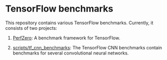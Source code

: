 # TensorFlow benchmarks
This repository contains various TensorFlow benchmarks. Currently, it consists of two projects:


1. [PerfZero](https://github.com/tensorflow/benchmarks/tree/master/perfzero): A benchmark framework for TensorFlow.

2. [scripts/tf_cnn_benchmarks](https://github.com/tensorflow/benchmarks/tree/master/scripts/tf_cnn_benchmarks): The TensorFlow CNN benchmarks contain benchmarks for several convolutional neural networks.



